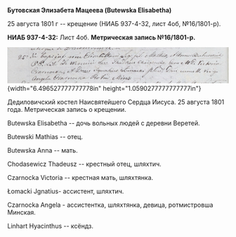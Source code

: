 **Бутовская Элизабета Мацеева (Butewska Elisabetha)**

25 августа 1801 г -- крещение (НИАБ 937-4-32, лист 4об, №16/1801-р).

**НИАБ 937-4-32:** Лист 4об. **Метрическая запись №16/1801-р.**

![](./media/83374c7f8e5a254322e0d3ae7fcd11032578e27e.png){width="6.496527777777778in"
height="1.0590277777777777in"}

Дедиловичский костел Наисвятейшего Сердца Иисуса. 25 августа 1801 года.
Метрическая запись о крещении.

Butewska Elisabetha -- дочь вольных людей с деревни Веретей.

Butewski Mathias -- отец.

Butewska Anna -- мать.

Chodasewicz Thadeusz -- крестный отец, шляхтич.

Czarnocka Victoria -- крестная мать, шляхтянка.

Łomacki Jgnatius- ассистент, шляхтич.

Czarnocka Angela - ассистентка, шляхтянка, девица, ротмистровша Минская.

Linhart Hyacinthus -- ксёндз.
